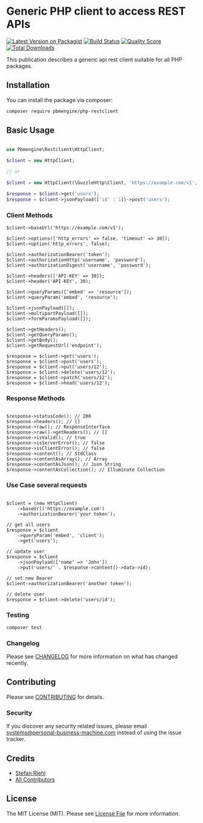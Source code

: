 # Generic PHP client to access REST APIs

[![Latest Version on Packagist](https://img.shields.io/packagist/v/pbmengine/php-restclient.svg?style=flat-square)](https://packagist.org/packages/pbmengine/php-restclient)
[![Build Status](https://img.shields.io/travis/pbmengine/php-restclient/master.svg?style=flat-square)](https://travis-ci.org/pbmengine/php-restclient)
[![Quality Score](https://img.shields.io/scrutinizer/g/pbmengine/php-restclient.svg?style=flat-square)](https://scrutinizer-ci.com/g/pbmengine/php-restclient)
[![Total Downloads](https://img.shields.io/packagist/dt/pbmengine/php-restclient.svg?style=flat-square)](https://packagist.org/packages/pbmengine/php-restclient)

This publication describes a generic api rest client suitable for all PHP packages.

## Installation

You can install the package via composer:

```bash
composer require pbmengine/php-restclient
```

## Basic Usage

``` php

use Pbmengine\Restclient\HttpClient;

$client = new HttpClient; 

// or

$client = new HttpClient(\GuzzleHttp\Client, 'https://example.com/v1', ['timeout' => 30]); 

$response = $client->get('users');
$response = $client->jsonPayload(['id' : 1])->post('users');

```

### Client Methods

```
$client->baseUrl('https://example.com/v1');

$client->options(['http_errors' => false, 'timeout' => 30]);
$client->option('http_errors', false);

$client->authorizationBearer('token');
$client->authorizationHttp('username', 'password');
$client->authorizationDigest('username', 'password');

$client->headers(['API-KEY' => 30]);
$client->header('API-KEY', 30);

$client->queryParams(['embed' => 'resource']);
$client->queryParam('embed', 'resource');

$client->jsonPayload([]);
$client->multipartPayload([]);
$client->formParamsPayload([]);

$client->getHeaders();
$client->getQueryParams();
$client->getBody();
$client->getRequestUrl('endpoint');

$response = $client->get('users');
$response = $client->post('users');
$response = $client->put('users/12');
$response = $client->delete('users/12');
$response = $client->patch('users/12');
$response = $client->head('users/12');

```

### Response Methods

```

$response->statusCode(); // 200
$response->headers(); // []
$response->raw(); // ResponseInterface
$response->raw()->getHeaders(); // []
$response->isValid(); // true
$response->isServerError(); // false
$response->isClientError(); // false
$response->content(); // StdClass
$response->contentAsArray(); // Array
$response->contentAsJson(); // Json String
$response->contentAsCollection(); // Illuminate Collection

```

### Use Case several requests

```

$client = (new HttpClient)
    ->baseUrl('https://example.com')
    ->authorizationBearer('your token');

// get all users    
$response = $client
    ->queryParam('embed', 'client');
    ->get('users'); 

// update user
$response = $client
    ->jsonPayload(['name' => 'John'])
    ->put('users/' . $response->content()->data->id);

// set new Bearer
$client->authorizationBearer('another token');

// delete user
$response = $client->delete('users/id');

```


### Testing

``` bash
composer test
```

### Changelog

Please see [CHANGELOG](CHANGELOG.md) for more information on what has changed recently.

## Contributing

Please see [CONTRIBUTING](CONTRIBUTING.md) for details.

### Security

If you discover any security related issues, please email systems@personal-business-machine.com instead of using the issue tracker.

## Credits

- [Stefan Riehl](https://github.com/stefanriehl)
- [All Contributors](../../contributors)

## License

The MIT License (MIT). Please see [License File](LICENSE.md) for more information.
